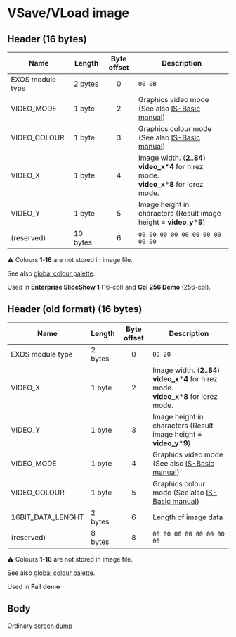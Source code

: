 # VSave/VLoad image

## Header (16 bytes)

| Name             | Length   | Byte offset | Description                                                                                              |
| ---------------- | -------- |:-----------:| -------------------------------------------------------------------------------------------------------- |
| EXOS module type | 2 bytes  |      0      | `00 0B`                                                                                                  |
| VIDEO_MODE       | 1 byte   |      2      | Graphics video mode (See also [IS-Basic manual](../../is-basic_man-en/man_vo-video-mode.md))             |
| VIDEO_COLOUR     | 1 byte   |      3      | Graphics colour mode (See also [IS-Basic manual](../../is-basic_man-en/man_vo-video-col.md))             |
| VIDEO_X          | 1 byte   |      4      | Image width. (**2**..**84**)<br>**video_x**\***4** for hirez mode.<br>**video_x**\***8** for lorez mode. |
| VIDEO_Y          | 1 byte   |      5      | Image height in characters (Result image height = **video_y**\***9**)                                    |
| (reserved)       | 10 bytes |      6      | `00 00 00 00 00 00 00 00 00 00`                                                                          |

⚠ Colours **1**-**16** are not stored in image file.

See also [global colour palette](http://ep.lgb.hu/colors.html).

Used in **Enterprise SlideShow 1** (16-col) and **Col 256 Demo** (256-col).

## Header (old format) (16 bytes)

| Name              | Length  | Byte offset | Description                                                                                              |
| ----------------- | ------- |:-----------:| -------------------------------------------------------------------------------------------------------- |
| EXOS module type  | 2 bytes |      0      | `00 20`                                                                                                  |
| VIDEO_X           | 1 byte  |      2      | Image width. (**2**..**84**)<br>**video_x**\***4** for hirez mode.<br>**video_x**\***8** for lorez mode. |
| VIDEO_Y           | 1 byte  |      3      | Image height in characters (Result image height = **video_y**\***9**)                                    |
| VIDEO_MODE        | 1 byte  |      4      | Graphics video mode (See also [IS-Basic manual](../../is-basic_man-en/man_vo-video-mode.md))             |
| VIDEO_COLOUR      | 1 byte  |      5      | Graphics colour mode (See also [IS-Basic manual](../../is-basic_man-en/man_vo-video-col.md))             |
| 16BIT_DATA_LENGHT | 2 bytes |      6      | Length of image data                                                                                     |
| (reserved)        | 8 bytes |      8      | `00 00 00 00 00 00 00 00`                                                                                |

⚠ Colours **1**-**16** are not stored in image file.

See also [global colour palette](http://ep.lgb.hu/colors.html).

Used in **Fall demo**

## Body

Ordinary [screen dump](fmt_img-screen.md)

